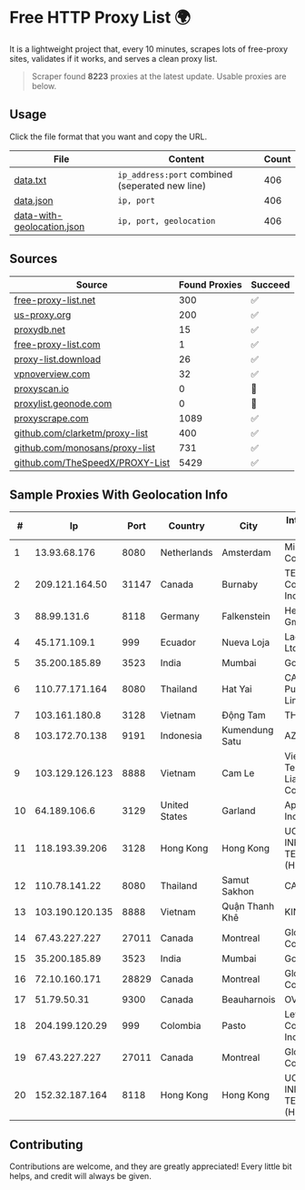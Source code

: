 
# Free HTTP Proxy List 🌍

It is a lightweight project that, every 10 minutes, scrapes lots of free-proxy sites, validates if it works, and serves a clean proxy list.


> Scraper found **8223** proxies at the latest update. Usable proxies are below.

## Usage

Click the file format that you want and copy the URL.


|File|Content|Count|
|----|-------|-----|
|[data.txt](https://raw.githubusercontent.com/themiralay/Proxy-List-World/master/data.txt)|`ip_address:port` combined (seperated new line)|406|
|[data.json](https://raw.githubusercontent.com/themiralay/Proxy-List-World/master/data.json)|`ip, port`|406|
|[data-with-geolocation.json](https://raw.githubusercontent.com/themiralay/Proxy-List-World/master/data-with-geolocation.json)|`ip, port, geolocation`|406|

## Sources

|Source|Found Proxies|Succeed|
|------|-------------|-------|
|[free-proxy-list.net](https://free-proxy-list.net)|300|✅|
|[us-proxy.org](https://www.us-proxy.org)|200|✅|
|[proxydb.net](http://proxydb.net)|15|✅|
|[free-proxy-list.com](https://free-proxy-list.com/?page=&port=&type%5B%5D=http&type%5B%5D=https&up_time=0&search=Search)|1|✅|
|[proxy-list.download](https://www.proxy-list.download/HTTP)|26|✅|
|[vpnoverview.com](https://vpnoverview.com/privacy/anonymous-browsing/free-proxy-servers)|32|✅|
|[proxyscan.io](https://www.proxyscan.io)|0|🚫|
|[proxylist.geonode.com](https://proxylist.geonode.com/api/proxy-list?limit=300&page=1&sort_by=lastChecked&sort_type=desc&protocols=http,https)|0|🚫|
|[proxyscrape.com](https://api.proxyscrape.com/v2/?request=displayproxies&protocol=http&timeout=10000&country=all&ssl=all&anonymity=all)|1089|✅|
|[github.com/clarketm/proxy-list](https://raw.githubusercontent.com/clarketm/proxy-list/master/proxy-list-raw.txt)|400|✅|
|[github.com/monosans/proxy-list](https://raw.githubusercontent.com/monosans/proxy-list/main/proxies/http.txt)|731|✅|
|[github.com/TheSpeedX/PROXY-List](https://raw.githubusercontent.com/TheSpeedX/PROXY-List/master/http.txt)|5429|✅|


## Sample Proxies With Geolocation Info

|#|Ip|Port|Country|City|Internet Service Provider|
|-|--|----|-------|----|-------------------------|
|1|13.93.68.176|8080|Netherlands|Amsterdam|Microsoft Corporation|
|2|209.121.164.50|31147|Canada|Burnaby|TELUS Communications Inc.|
|3|88.99.131.6|8118|Germany|Falkenstein|Hetzner Online GmbH|
|4|45.171.109.1|999|Ecuador|Nueva Loja|Lagonet-tv Cia. Ltda.|
|5|35.200.185.89|3523|India|Mumbai|Google LLC|
|6|110.77.171.164|8080|Thailand|Hat Yai|CAT Telecom Public Company Limited|
|7|103.161.180.8|3128|Vietnam|Động Tam|THAIAN|
|8|103.172.70.138|9191|Indonesia|Kumendung Satu|AZNET|
|9|103.129.126.123|8888|Vietnam|Cam Le|Viet Digital Technology Liability Company|
|10|64.189.106.6|3129|United States|Garland|Apogee Telecom Inc.|
|11|118.193.39.206|3128|Hong Kong|Hong Kong|UCLOUD INFORMATION TECHNOLOGY (HK) LIMITED|
|12|110.78.141.22|8080|Thailand|Samut Sakhon|CAT-BB|
|13|103.190.120.135|8888|Vietnam|Quận Thanh Khê|KINGBOND|
|14|67.43.227.227|27011|Canada|Montreal|GloboTech Communications|
|15|35.200.185.89|3523|India|Mumbai|Google LLC|
|16|72.10.160.171|28829|Canada|Montreal|GloboTech Communications|
|17|51.79.50.31|9300|Canada|Beauharnois|OVH SAS|
|18|204.199.120.29|999|Colombia|Pasto|Level 3 Communications, Inc.|
|19|67.43.227.227|27011|Canada|Montreal|GloboTech Communications|
|20|152.32.187.164|8118|Hong Kong|Hong Kong|UCLOUD INFORMATION TECHNOLOGY (HK) LIMITED|



## Contributing

Contributions are welcome, and they are greatly appreciated! Every
little bit helps, and credit will always be given.

